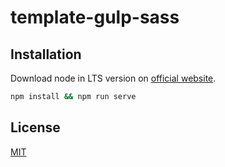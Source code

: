 # template-gulp-sass

## Installation

Download node in LTS version on [official website](https://nodejs.org/en/download/).

```bash
npm install && npm run serve
```

## License
[MIT](https://choosealicense.com/licenses/mit/)

